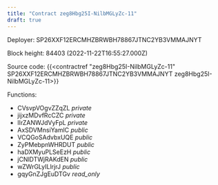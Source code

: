 ```yaml
---
title: "Contract zeg8Hbg25I-NilbMGLyZc-11"
draft: true
---
```

Deployer: SP26XXF12ERCMHZBRWBH78867JTNC2YB3VMMAJNYT


 



Block height: 84403 (2022-11-22T16:55:27.000Z)

Source code: {{<contractref "zeg8Hbg25I-NilbMGLyZc-11" SP26XXF12ERCMHZBRWBH78867JTNC2YB3VMMAJNYT zeg8Hbg25I-NilbMGLyZc-11>}}

Functions:

* CVsvpVOgvZZqZL _private_
* jijxzMDvfRcCZC _private_
* lIrZANWJdVyFpL _private_
* AxSDVMnsiYamlC _public_
* VCQGoSAdvbxUQE _public_
* ZyPMebpnWHRDUT _public_
* haDXMyuPLSeEzH _public_
* jCNlDTWjRAKdEN _public_
* wZWrGLyILlrjrJ _public_
* gqyGnZJgEuDTGv _read_only_
